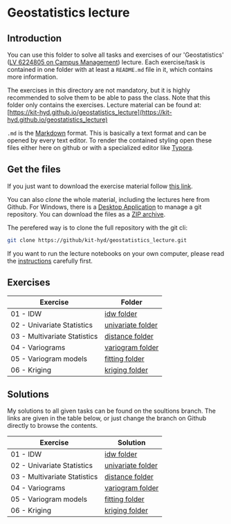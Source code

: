 # Geostatistics lecture

## Introduction
You can use this folder to solve all tasks and exercises of our 'Geostatistics' ([LV 6224805 on Campus Management](https://campus.studium.kit.edu/ev/sX1tBPZfRJe44X27sWBPWg/de)) lecture. Each exercise/task is contained in one folder with at least a `README.md` file in it, which contains more information. 

The exercises in this directory are not mandatory, but it is highly recommended 
to solve them to be able to pass the class. Note that this folder only contains
the exercises. Lecture material can be found at: 
[https://kit-hyd.github.io/geostatistics_lecture](https://kit-hyd.github.io/geostatistics_lecture)

`.md` is the [Markdown](https://github.com/adam-p/markdown-here/wiki/Markdown-Cheatsheet) format. This is basically a text format and can be opened by every text editor. To render the contained styling open these files either here on github or with a specialized editor like [Typora](https://typora.io/).

## Get the files

If you just want to download the exercise material follow 
[this link](https://https://kit-hyd.github.io/geostatistics_lecture/static/exercises.zip).

You can also *clone* the whole material, including the lectures here from Github.
For Windows, there is a [Desktop Application](https://desktop.github.com/) to manage a git repository. 
You can download the files as a [ZIP archive](https://github.com/KIT-HYD/geostatistics_lecture/archive/master.zip).

The perefered way is to clone the full repository with the git cli:

```bash
git clone https://github/kit-hyd/geostatistics_lecture.git
```

If you want to run the lecture notebooks on your own computer, please read the [instructions](https://github.com/KIT-HYD/geostatistics_lecture/tree/master/lectures) carefully first.


## Exercises

| Exercise | Folder | 
|----------|--------|
| 01 - IDW | [idw folder](https://github.com/KIT-HYD/geostatistics_lecture/tree/master/exercises/idw) |
| 02 - Univariate Statistics | [univariate folder](https://github.com/KIT-HYD/geostatistics_lecture/tree/master/exercises/univariate) |
| 03 - Multivariate Statistics | [distance folder](https://github.com/KIT-HYD/geostatistics_lecture/tree/master/exercises/distance) |
| 04 - Variograms | [variogram folder](https://github.com/KIT-HYD/geostatistics_lecture/tree/master/exercises/variogram) |
| 05 - Variogram models | [fitting folder](https://github.com/KIT-HYD/geostatistics_lecture/tree/master/exercises/fitting) |
| 06 - Kriging | [kriging folder](https://github.com/KIT-HYD/geostatistics_lecture/tree/master/exercises/kriging) |

## Solutions

My solutions to all given tasks can be found on the soultions branch. 
The links are given in the table below, or just change the branch on Github directly 
to browse the contents. 

| Exercise | Solution |
|----------|----------|
| 01 - IDW | [idw folder](https://github.com/KIT-HYD/geostatistics_lecture/tree/solutions/idw) |
| 02 - Univariate Statistics | [univariate folder](https://github.com/KIT-HYD/geostatistics_lecture/tree/solutions/univariate) |
| 03 - Multivariate Statistics | [distance folder](https://github.com/KIT-HYD/geostatistics_lecture/tree/solutions/distance) |
| 04 - Variograms | [variogram folder](https://github.com/KIT-HYD/geostatistics_lecture/tree/solutions/variogram) |
| 05 - Variogram models | [fitting folder](https://github.com/KIT-HYD/geostatistics_lecture/tree/solutions/fitting) |
| 06 - Kriging | [kriging folder](https://github.com/KIT-HYD/geostatistics_lecture/tree/solutions/kriging) |